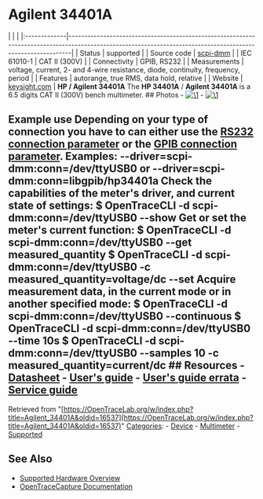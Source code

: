 # Agilent 34401A

| | | |:-------------|-------------------------------------------------------------------------------------------------------------------------------------------------------------| | Status | supported | | Source code | [scpi-dmm](http://github.com/OpenTraceLab/?p=OpenTraceCapture.git;a=tree;f=src/hardware/scpi-dmm) | | IEC 61010-1 | CAT II (300V) | | Connectivity | GPIB, RS232 | | Measurements | voltage, current, 2- and 4-wire resistance, diode, continuity, frequency, period | | Features | autorange, true RMS, data hold, relative | | Website | [keysight.com](https://www.keysight.com/en/pd-1000001295%3Aepsg%3Apro-pn-34401A/digital-multimeter-6-digit) | **HP / Agilent 34401A** The **HP 34401A** / **Agilent 34401A** is a 6.5 digits CAT II (300V) bench multimeter. ## Photos \- 
[![\1](../../assets/hardware/general/\2)](./File:Agilent_34401A_-_front.png.html)
\- 
[![\1](../../assets/hardware/general/\2)](./File:Agilent_34401A_-_back.png.html)
## Example use Depending on your type of connection you have to can either use the [RS232 connection parameter](Connection_parameters.html#RS232_.2F_Virtual_Com_Port "Connection parameters") or the [GPIB connection parameter](Connection_parameters.html#Linux-GPIB "Connection parameters"). Examples: \--driver=scpi-dmm:conn=/dev/ttyUSB0 or \--driver=scpi-dmm:conn=libgpib/hp34401a Check the capabilities of the meter's driver, and current state of settings: $ OpenTraceCLI -d scpi-dmm:conn=/dev/ttyUSB0 --show Get or set the meter's current function: $ OpenTraceCLI -d scpi-dmm:conn=/dev/ttyUSB0 --get measured_quantity $ OpenTraceCLI -d scpi-dmm:conn=/dev/ttyUSB0 -c measured_quantity=voltage/dc --set Acquire measurement data, in the current mode or in another specified mode: $ OpenTraceCLI -d scpi-dmm:conn=/dev/ttyUSB0 --continuous $ OpenTraceCLI -d scpi-dmm:conn=/dev/ttyUSB0 --time 10s $ OpenTraceCLI -d scpi-dmm:conn=/dev/ttyUSB0 --samples 10 -c measured_quantity=current/dc ## Resources \- [Datasheet](https://www.keysight.com/de/de/assets/7018-06774/data-sheets/5968-0162.pdf) \- [User's guide](https://www.keysight.com/us/en/assets/9018-01063/user-manuals/9018-01063.pdf) \- [User's guide errata](https://www.keysight.com/us/en/assets/9018-02040/user-manuals/9018-02040.pdf) \- [Service guide](https://www.keysight.com/us/en/assets/9018-05613/service-manuals/9018-05613.pdf)
Retrieved from "[https://OpenTraceLab.org/w/index.php?title=Agilent_34401A&oldid=16537](https://OpenTraceLab.org/w/index.php?title=Agilent_34401A&oldid=16537)" 
[Categories](specialcategories-specialcategories.md): \- [Device](./Category:Device.html "Category:Device") \- [Multimeter](./Category:Multimeter.html "Category:Multimeter") \- [Supported](./Category:Supported.html "Category:Supported")

## See Also
- [Supported Hardware Overview](../supported-hardware.md)
- [OpenTraceCapture Documentation](../../opentracecapture/overview.md)
